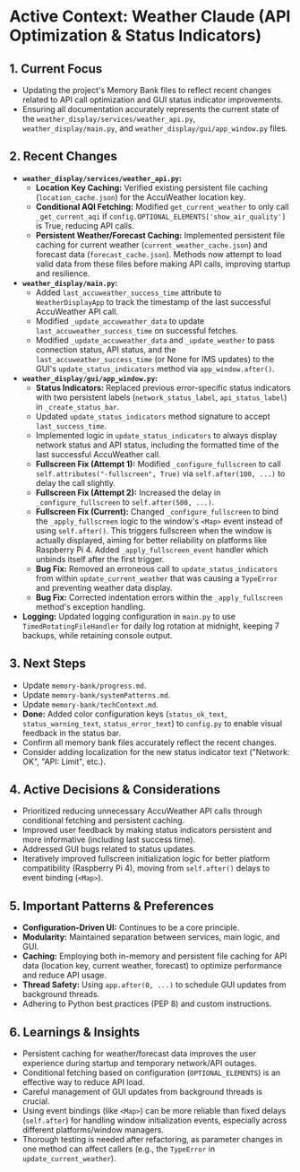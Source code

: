 # Active Context: Weather Claude (API Optimization & Status Indicators)

## 1. Current Focus

- Updating the project's Memory Bank files to reflect recent changes related to API call optimization and GUI status indicator improvements.
- Ensuring all documentation accurately represents the current state of the `weather_display/services/weather_api.py`, `weather_display/main.py`, and `weather_display/gui/app_window.py` files.

## 2. Recent Changes

- **`weather_display/services/weather_api.py`:**
    - **Location Key Caching:** Verified existing persistent file caching (`location_cache.json`) for the AccuWeather location key.
    - **Conditional AQI Fetching:** Modified `get_current_weather` to only call `_get_current_aqi` if `config.OPTIONAL_ELEMENTS['show_air_quality']` is True, reducing API calls.
    - **Persistent Weather/Forecast Caching:** Implemented persistent file caching for current weather (`current_weather_cache.json`) and forecast data (`forecast_cache.json`). Methods now attempt to load valid data from these files before making API calls, improving startup and resilience.
- **`weather_display/main.py`:**
    - Added `last_accuweather_success_time` attribute to `WeatherDisplayApp` to track the timestamp of the last successful AccuWeather API call.
    - Modified `_update_accuweather_data` to update `last_accuweather_success_time` on successful fetches.
    - Modified `_update_accuweather_data` and `_update_weather` to pass connection status, API status, and the `last_accuweather_success_time` (or None for IMS updates) to the GUI's `update_status_indicators` method via `app_window.after()`.
- **`weather_display/gui/app_window.py`:**
    - **Status Indicators:** Replaced previous error-specific status indicators with two persistent labels (`network_status_label`, `api_status_label`) in `_create_status_bar`.
    - Updated `update_status_indicators` method signature to accept `last_success_time`.
    - Implemented logic in `update_status_indicators` to always display network status and API status, including the formatted time of the last successful AccuWeather call.
    - **Fullscreen Fix (Attempt 1):** Modified `_configure_fullscreen` to call `self.attributes("-fullscreen", True)` via `self.after(100, ...)` to delay the call slightly.
    - **Fullscreen Fix (Attempt 2):** Increased the delay in `_configure_fullscreen` to `self.after(500, ...)`.
    - **Fullscreen Fix (Current):** Changed `_configure_fullscreen` to bind the `_apply_fullscreen` logic to the window's `<Map>` event instead of using `self.after()`. This triggers fullscreen when the window is actually displayed, aiming for better reliability on platforms like Raspberry Pi 4. Added `_apply_fullscreen_event` handler which unbinds itself after the first trigger.
    - **Bug Fix:** Removed an erroneous call to `update_status_indicators` from within `update_current_weather` that was causing a `TypeError` and preventing weather data display.
    - **Bug Fix:** Corrected indentation errors within the `_apply_fullscreen` method's exception handling.
- **Logging:** Updated logging configuration in `main.py` to use `TimedRotatingFileHandler` for daily log rotation at midnight, keeping 7 backups, while retaining console output.

## 3. Next Steps

- Update `memory-bank/progress.md`.
- Update `memory-bank/systemPatterns.md`.
- Update `memory-bank/techContext.md`.
- **Done:** Added color configuration keys (`status_ok_text`, `status_warning_text`, `status_error_text`) to `config.py` to enable visual feedback in the status bar.
- Confirm all memory bank files accurately reflect the recent changes.
- Consider adding localization for the new status indicator text ("Network: OK", "API: Limit", etc.).

## 4. Active Decisions & Considerations

- Prioritized reducing unnecessary AccuWeather API calls through conditional fetching and persistent caching.
- Improved user feedback by making status indicators persistent and more informative (including last success time).
- Addressed GUI bugs related to status updates.
- Iteratively improved fullscreen initialization logic for better platform compatibility (Raspberry Pi 4), moving from `self.after()` delays to event binding (`<Map>`).

## 5. Important Patterns & Preferences

- **Configuration-Driven UI:** Continues to be a core principle.
- **Modularity:** Maintained separation between services, main logic, and GUI.
- **Caching:** Employing both in-memory and persistent file caching for API data (location key, current weather, forecast) to optimize performance and reduce API usage.
- **Thread Safety:** Using `app.after(0, ...)` to schedule GUI updates from background threads.
- Adhering to Python best practices (PEP 8) and custom instructions.

## 6. Learnings & Insights

- Persistent caching for weather/forecast data improves the user experience during startup and temporary network/API outages.
- Conditional fetching based on configuration (`OPTIONAL_ELEMENTS`) is an effective way to reduce API load.
- Careful management of GUI updates from background threads is crucial.
- Using event bindings (like `<Map>`) can be more reliable than fixed delays (`self.after`) for handling window initialization events, especially across different platforms/window managers.
- Thorough testing is needed after refactoring, as parameter changes in one method can affect callers (e.g., the `TypeError` in `update_current_weather`).
